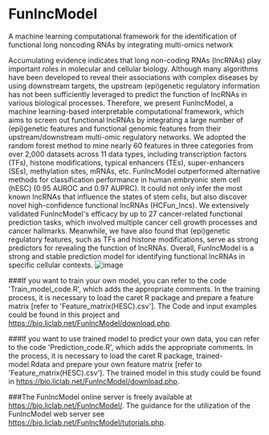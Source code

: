# FunlncModel
A machine learning computational framework for the identification of functional long noncoding RNAs by integrating multi-omics network

Accumulating evidence indicates that long non-coding RNAs (lncRNAs) play important roles in molecular and cellular biology. Although many algorithms have been developed to reveal their associations with complex diseases by using downstream targets, the upstream (epi)genetic regulatory information has not been sufficiently leveraged to predict the function of lncRNAs in various biological processes. Therefore, we present FunlncModel, a machine learning-based interpretable computational framework, which aims to screen out functional lncRNAs by integrating a large number of (epi)genetic features and functional genomic features from their upstream/downstream multi-omic regulatory networks. We adopted the random forest method to mine nearly 60 features in three categories from over 2,000 datasets across 11 data types, including transcription factors (TFs), histone modifications, typical enhancers (TEs), super-enhancers (SEs), methylation sites, mRNAs, etc. FunlncModel outperformed alternative methods for classification performance in human embryonic stem cell (hESC) (0.95 AUROC and 0.97 AUPRC). It could not only infer the most known lncRNAs that influence the states of stem cells, but also discover novel high-confidence functional lncRNAs (HCFun_lncs). We extensively validated FunlncModel's efficacy by up to 27 cancer-related functional prediction tasks, which involved multiple cancer cell growth processes and cancer hallmarks. Meanwhile, we have also found that (epi)genetic regulatory features, such as TFs and histone modifications, serve as strong predictors for revealing the function of lncRNAs. Overall, FunlncModel is a strong and stable prediction model for identifying functional lncRNAs in specific cellular contexts.
![image](https://github.com/chunquanlipathway/FunlncModel/assets/23722532/75c1b6e9-e3aa-4c9b-b1b8-7464ee39b587)

###If you want to train your own model, you can refer to the code 'Train_model_code.R', which adds the appropriate comments. In the training process, it is necessary to load the caret R package and prepare a feature matrix [refer to 'Feature_matrix(HESC).csv']. The Code and input examples could be found in this project and https://bio.liclab.net/FunlncModel/download.php.

###If you want to use trained model to predict your own data, you can refer to the code 'Prediction_code.R', which adds the appropriate comments. In the process, it is necessary to load the caret R package, trained-model.Rdata and prepare your own feature matrix [refer to 'Feature_matrix(HESC).csv']. The trained model in this study could be found in https://bio.liclab.net/FunlncModel/download.php.

###The FunlncModel online server is freely available at https://bio.liclab.net/FunlncModel/. The guidance for the utilization of the FunIncModel web server see https://bio.liclab.net/FunlncModel/tutorials.php.
